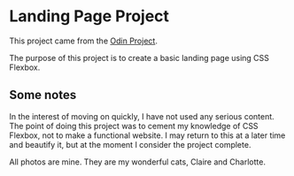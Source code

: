 # Landing Page Project

This project came from the [Odin Project](https://www.theodinproject.com/paths/foundations/courses/foundations/lessons/landing-page).

The purpose of this project is to create a basic landing page using CSS Flexbox.

## Some notes

In the interest of moving on quickly, I have not used any serious content. The point of doing this project was to cement my knowledge of CSS Flexbox, not to make a functional website. I may return to this at a later time and beautify it, but at the moment I consider the project complete.

All photos are mine. They are my wonderful cats, Claire and Charlotte.
